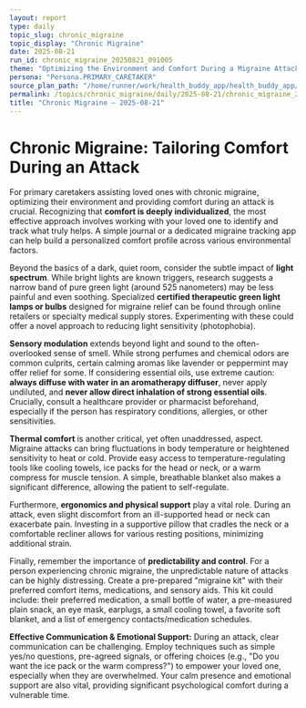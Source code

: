 ```yaml
---
layout: report
type: daily
topic_slug: chronic_migraine
topic_display: "Chronic Migraine"
date: 2025-08-21
run_id: chronic_migraine_20250821_091005
theme: "Optimizing the Environment and Comfort During a Migraine Attack"
persona: "Persona.PRIMARY_CARETAKER"
source_plan_path: "/home/runner/work/health_buddy_app/health_buddy_app/.results/chronic_migraine/weekly_plan/2025-08-18/plan.json"
permalink: /topics/chronic_migraine/daily/2025-08-21/chronic_migraine_20250821_091005/
title: "Chronic Migraine — 2025-08-21"
---
```


# Chronic Migraine: Tailoring Comfort During an Attack

For primary caretakers assisting loved ones with chronic migraine, optimizing their environment and providing comfort during an attack is crucial. Recognizing that **comfort is deeply individualized**, the most effective approach involves working with your loved one to identify and track what truly helps. A simple journal or a dedicated migraine tracking app can help build a personalized comfort profile across various environmental factors.

Beyond the basics of a dark, quiet room, consider the subtle impact of **light spectrum**. While bright lights are known triggers, research suggests a narrow band of pure green light (around 525 nanometers) may be less painful and even soothing. Specialized **certified therapeutic green light lamps or bulbs** designed for migraine relief can be found through online retailers or specialty medical supply stores. Experimenting with these could offer a novel approach to reducing light sensitivity (photophobia).

**Sensory modulation** extends beyond light and sound to the often-overlooked sense of smell. While strong perfumes and chemical odors are common culprits, certain calming aromas like lavender or peppermint may offer relief for some. If considering essential oils, use extreme caution: **always diffuse with water in an aromatherapy diffuser**, never apply undiluted, and **never allow direct inhalation of strong essential oils**. Crucially, consult a healthcare provider or pharmacist beforehand, especially if the person has respiratory conditions, allergies, or other sensitivities.

**Thermal comfort** is another critical, yet often unaddressed, aspect. Migraine attacks can bring fluctuations in body temperature or heightened sensitivity to heat or cold. Provide easy access to temperature-regulating tools like cooling towels, ice packs for the head or neck, or a warm compress for muscle tension. A simple, breathable blanket also makes a significant difference, allowing the patient to self-regulate.

Furthermore, **ergonomics and physical support** play a vital role. During an attack, even slight discomfort from an ill-supported head or neck can exacerbate pain. Investing in a supportive pillow that cradles the neck or a comfortable recliner allows for various resting positions, minimizing additional strain.

Finally, remember the importance of **predictability and control**. For a person experiencing chronic migraine, the unpredictable nature of attacks can be highly distressing. Create a pre-prepared "migraine kit" with their preferred comfort items, medications, and sensory aids. This kit could include: their preferred medication, a small bottle of water, a pre-measured plain snack, an eye mask, earplugs, a small cooling towel, a favorite soft blanket, and a list of emergency contacts/medication schedules.

**Effective Communication & Emotional Support:** During an attack, clear communication can be challenging. Employ techniques such as simple yes/no questions, pre-agreed signals, or offering choices (e.g., "Do you want the ice pack or the warm compress?") to empower your loved one, especially when they are overwhelmed. Your calm presence and emotional support are also vital, providing significant psychological comfort during a vulnerable time.
